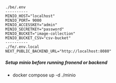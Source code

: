 ```
./be/.env
----------
MINIO_HOST="localhost"
MINIO_PORT= 9000
MINIO_ACCESSKEY="admin"
MINIO_SECRETKEY="password"
MINIO_BUCKET="image-collection"
MINIO_BUCKET_CSV="csv-bucket"
----------
./fe/.env.local
NEXT_PUBLIC_BACKEND_URL="http://localhost:8080"
```
##### Setup minio before running fronend or backend
- docker compose up -d ./minio

